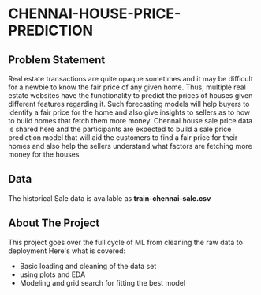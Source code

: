 # CHENNAI-HOUSE-PRICE-PREDICTION

## Problem Statement
  Real estate transactions are quite opaque sometimes and it may be difficult for a newbie to 
  know the fair price of any given home. Thus, multiple real estate websites have the 
  functionality to predict the prices of houses given different features regarding it. 
  Such forecasting models will help buyers to identify a fair price for the home 
  and also give insights to sellers as to how to build homes that fetch them more money. 
  Chennai house sale price data is shared here and the participants are expected to build a
  sale price prediction model that will aid the customers to find a fair price for their 
  homes and also help the sellers understand what factors are fetching more money for the houses
  
  
## Data
   The historical Sale data is available as **train-chennai-sale.csv**

## About The Project
This project goes over the full cycle of ML from cleaning the raw data to deployment
Here's what is covered:

- Basic loading and cleaning of the data set
- using plots and EDA
- Modeling and grid search for fitting the best model
